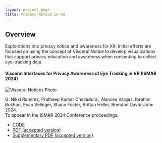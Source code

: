 ```yaml
---
layout: project_page
title: Privacy Notice in XR
---
```


## Overview

Explorations into privacy notice and awareness for XR. Initial efforts are focused on using the concept of Visceral Notice to develop visualizations that support privacy education and awareness when consenting to collect eye-tracking data.

#### Visceral Interfaces for Privacy Awareness of Eye Tracking in VR (ISMAR 2024)

![Visceral Notices Photo]({{root_url}}/assets/images/projects/visceral_notices.png)

G. Nikki Ramirez, Pratheep Kumar Chelladurai, Alances Vargas, Ibrahim Bukhari, Evan Selinger, Shaun Foster, Brittan Heller, Brendan David-John 2024.  
To appear in the ISMAR 2024 Conference proceedings.

 <!-- - Awarded Runner-up for the Best Paper at the workshop -->
 - [CODE](https://version.cs.vt.edu/privateeye/visceral-notices)
 - [PDF (accepted version)]({{root_url}}/assets/pdfs/Visceral_Notices.pdf)
 - [Supplementary PDF (accepted version)]({{root_url}}/assets/pdfs/Visceral_Notices_Supplementary.pdf)